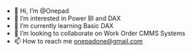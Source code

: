 - 👋 Hi, I’m @Onepad
- 👀 I’m interested in Power BI and DAX
- 🌱 I’m currently learning Basic DAX
- 💞️ I’m looking to collaborate on Work Order CMMS Systems
- 📫 How to reach me onepadone@gmail.com

<!---
Onepad/Onepad is a ✨ special ✨ repository because its `README.md` (this file) appears on your GitHub profile.
You can click the Preview link to take a look at your changes.
--->
